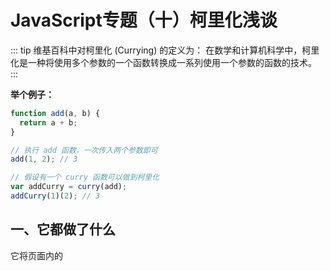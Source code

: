 # JavaScript专题（十）柯里化浅谈

::: tip
维基百科中对柯里化 (Currying) 的定义为：
在数学和计算机科学中，柯里化是一种将使用多个参数的一个函数转换成一系列使用一个参数的函数的技术。
:::

**举个例子：**

```js
function add(a, b) {
  return a + b;
}

// 执行 add 函数，一次传入两个参数即可
add(1, 2); // 3

// 假设有一个 curry 函数可以做到柯里化
var addCurry = curry(add);
addCurry(1)(2); // 3
```

## 一、它都做了什么

它将页面内的


